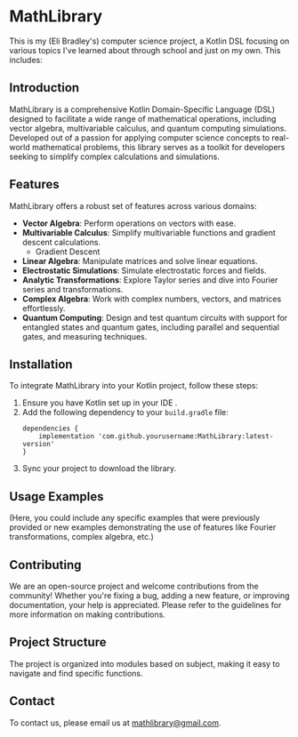 
# MathLibrary

This is my (Eli Bradley's) computer science project, a Kotlin DSL focusing on various topics I've learned about
through school and just on my own. This includes:

## Introduction
MathLibrary is a comprehensive Kotlin Domain-Specific Language (DSL) designed to facilitate a wide range of mathematical operations, including vector algebra, multivariable calculus, and quantum computing simulations. Developed out of a passion for applying computer science concepts to real-world mathematical problems, this library serves as a toolkit for developers seeking to simplify complex calculations and simulations.

## Features
MathLibrary offers a robust set of features across various domains:
- **Vector Algebra**: Perform operations on vectors with ease.
- **Multivariable Calculus**: Simplify multivariable functions and gradient descent calculations.
  - Gradient Descent
- **Linear Algebra**: Manipulate matrices and solve linear equations.
- **Electrostatic Simulations**: Simulate electrostatic forces and fields.
- **Analytic Transformations**: Explore Taylor series and dive into Fourier series and transformations.
- **Complex Algebra**: Work with complex numbers, vectors, and matrices effortlessly.
- **Quantum Computing**: Design and test quantum circuits with support for entangled states and quantum gates, including parallel and sequential gates, and measuring techniques.

## Installation
To integrate MathLibrary into your Kotlin project, follow these steps:
1. Ensure you have Kotlin set up in your IDE .
2. Add the following dependency to your `build.gradle` file:
    ```
    dependencies {
        implementation 'com.github.yourusername:MathLibrary:latest-version'
    }
    ```
3. Sync your project to download the library.

## Usage Examples
(Here, you could include any specific examples that were previously provided or new examples demonstrating the use of features like Fourier transformations, complex algebra, etc.)

## Contributing
We are an open-source project and welcome contributions from the community! Whether you're fixing a bug, adding a new feature, or improving documentation, your help is appreciated. Please refer to the guidelines for more information on making contributions.

## Project Structure
The project is organized into modules based on subject, making it easy to navigate and find specific functions.

## Contact
To contact us, please email us at [mathlibrary@gmail.com](mailto:mathlibrary@gmail.com).
